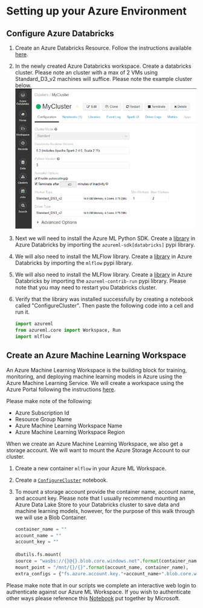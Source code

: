 # Setting up your Azure Environment

## Configure Azure Databricks
1. Create an Azure Databricks Resource. Follow the instructions available [here](https://docs.microsoft.com/en-us/azure/azure-databricks/quickstart-create-databricks-workspace-portal).  
1. In the newly created Azure Databricks workspace. Create a databricks cluster. Please note an cluster with a max of 2 VMs using Standard_D3_v2 machines will suffice. Please note the example cluster below.  
![](./imgs/cluster.png)

1. Next we will need to install the Azure ML Python SDK. Create a [library](https://docs.databricks.com/user-guide/libraries.html#create-a-library) in Azure Databricks by importing the ```azureml-sdk[databricks]``` pypi library.  

1. We will also need to install the MLFlow library. Create a [library](https://docs.databricks.com/user-guide/libraries.html#create-a-library) in Azure Databricks by importing the `mlflow` pypi library.  

1. We will also need to install the MLFlow library. Create a [library](https://docs.databricks.com/user-guide/libraries.html#create-a-library) in Azure Databricks by importing the `azureml-contrib-run` pypi library. Please note that you may need to restart you Databricks cluster. 

1. Verify that the library was installed successfully by creating a notebook called "ConfigureCluster". Then paste the following code into a cell and run it.  
    ```python
    import azureml
    from azureml.core import Workspace, Run
    import mlflow
    ```

## Create an Azure Machine Learning Workspace
An Azure Machine Learning Workspace is the building block for training, monitoring, and deploying machine learning models in Azure using the Azure Machine Learning Service. We will create a workspace using the Azure Portal following the instructions [here](https://docs.microsoft.com/en-us/azure/machine-learning/service/quickstart-get-started#create-a-workspace).  

Please make note of the following:
- Azure Subscription Id  
- Resource Group Name  
- Azure Machine Learning Workspace Name  
- Azure Machine Learning Workspace Region

When we create an Azure Machine Learning Workspace, we also get a storage account. We will want to mount the Azure Storage Account to our cluster. 

1. Create a new container `mlflow` in your Azure ML Workspace. 

1. Create a [`ConfigureCluster`](../code/00_ConfigureCluster.py) notebook.

1. To mount a storage account provide the container name, account name, and account key. Please note that I usually recommend mounting an Azure Data Lake Store to your Databricks cluster to save data and machine learning models, however, for the purpose of this walk through we will use a Blob Container. 
    ```python
    container_name = ""
    account_name = ""
    account_key = ""

    dbutils.fs.mount(
    source = "wasbs://{}@{}.blob.core.windows.net".format(container_name, account_name),
    mount_point = "/mnt/{}/{}".format(account_name, container_name),
    extra_configs = {"fs.azure.account.key."+account_name+".blob.core.windows.net": account_key})
    ```

Please make note that in our scripts we complete an interactive web login to authenticate against our Azure ML Workspace. If you wish to authenticate other ways please reference this [Notebook](https://github.com/Azure/MachineLearningNotebooks/blob/master/how-to-use-azureml/manage-azureml-service/authentication-in-azureml/authentication-in-azure-ml.ipynb) put together by Microsoft.   


